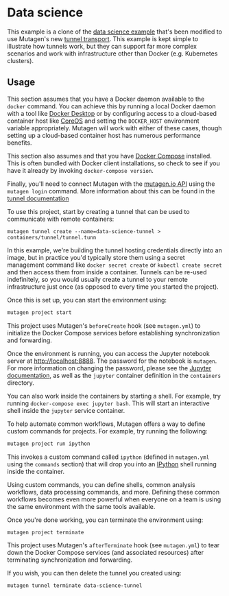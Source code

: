 # Data science

This example is a clone of the [data science example](../../docker/data-science)
that's been modified to use Mutagen's new
[tunnel transport](https://mutagen.io/documentation/transports/tunnels). This
example is kept simple to illustrate how tunnels work, but they can support far
more complex scenarios and work with infrastructure other than Docker (e.g.
Kubernetes clusters).


## Usage

This section assumes that you have a Docker daemon available to the `docker`
command. You can achieve this by running a local Docker daemon with a tool like
[Docker Desktop](https://www.docker.com/products/docker-desktop) or by
configuring access to a cloud-based container host like
[CoreOS](http://coreos.com/) and setting the `DOCKER_HOST` environment variable
appropriately. Mutagen will work with either of these cases, though setting up a
cloud-based container host has numerous performance benefits.

This section also assumes and that you have
[Docker Compose](https://docs.docker.com/compose/) installed. This is often
bundled with Docker client installations, so check to see if you have it already
by invoking `docker-compose version`.

Finally, you'll need to connect Mutagen with the
[mutagen.io API](https://mutagen.io/login) using the `mutagen login` command.
More information about this can be found in the
[tunnel documentation](https://mutagen.io/documentation/transports/tunnels#logging-in)

To use this project, start by creating a tunnel that can be used to communicate
with remote containers:

```
mutagen tunnel create --name=data-science-tunnel > containers/tunnel/tunnel.tunn
```

In this example, we're building the tunnel hosting credentials directly into an
image, but in practice you'd typically store them using a secret management
command like `docker secret create` or `kubectl create secret` and then access
them from inside a container. Tunnels can be re-used indefinitely, so you would
usually create a tunnel to your remote infrastructure just once (as opposed to
every time you started the project).

Once this is set up, you can start the environment using:

```bash
mutagen project start
```

This project uses Mutagen's `beforeCreate` hook (see `mutagen.yml`) to
initialize the Docker Compose services before establishing synchronization and
forwarding.

Once the environment is running, you can access the Jupyter notebook server at
[http://localhost:8888](http://localhost:8888). The password for the notebook
is `mutagen`. For more information on changing the password, please see the
[Jupyter documentation](https://jupyter-docker-stacks.readthedocs.io/en/latest/using/common.html#notebook-options),
as well as the `jupyter` container definition in the `containers` directory.

You can also work inside the containers by starting a shell. For example, try
running `docker-compose exec jupyter bash`. This will start an interactive
shell inside the `jupyter` service container.

To help automate common workflows, Mutagen offers a way to define custom
commands for projects. For example, try running the following:

```bash
mutagen project run ipython
```

This invokes a custom command called `ipython` (defined in `mutagen.yml` using
the `commands` section) that will drop you into an
[IPython](https://ipython.org/) shell running inside the container.

Using custom commands, you can define shells, common analysis workflows, data
processing commands, and more. Defining these common workflows becomes even more
powerful when everyone on a team is using the same environment with the same
tools available.

Once you're done working, you can terminate the environment using:

```bash
mutagen project terminate
```

This project uses Mutagen's `afterTerminate` hook (see `mutagen.yml`) to tear
down the Docker Compose services (and associated resources) after terminating
synchronization and forwarding.

If you wish, you can then delete the tunnel you created using:

```
mutagen tunnel terminate data-science-tunnel
```
